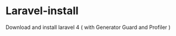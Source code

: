 Laravel-install
===============

Download and install laravel 4 ( with Generator Guard and Profiler )
